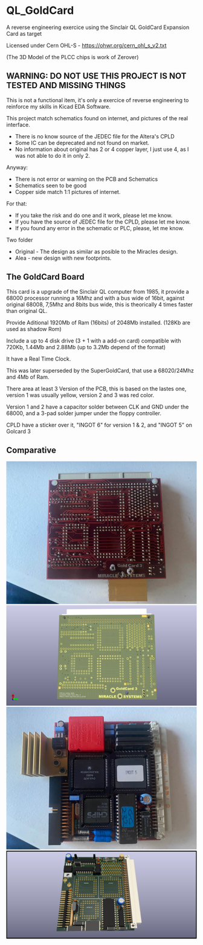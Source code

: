 # QL_GoldCard
A reverse engineering exercice using the Sinclair QL GoldCard Expansion Card as target

Licensed under Cern OHL-S - https://ohwr.org/cern_ohl_s_v2.txt

(The 3D Model of the PLCC chips is work of Zerover)

## WARNING: DO NOT USE THIS PROJECT IS NOT TESTED AND MISSING THINGS
This is not a functional item, it's only a exercice of reverse engineering to reinforce my skills in Kicad EDA Software.

This project match schematics found on internet, and pictures of the real interface.

* There is no know source of the JEDEC file for the Altera's CPLD
* Some IC can be deprecated and not found on market.
* No information about original has 2 or 4 copper layer, I just use 4, as I was not able to do it in only 2.

Anyway:
* There is not error or warning on the PCB and Schematics
* Schematics seen to be good
* Copper side match 1:1 pictures of internet.

For that:
* If you take the risk and do one and it work, please let me know.
* If you have the source of JEDEC file for the CPLD, please let me know.
* If you found any error in the schematic or PLC, please, let me know.

Two folder
* Original - The design as similar as posible to the Miracles design.
* Alea - new design with new footprints.


## The GoldCard Board
This card is a upgrade of the Sinclair QL computer from 1985, it provide a 68000 processor running a 16Mhz and with a bus wide of 16bit, against original 68008, 7,5Mhz and 8bits bus wide, this is theorically 4 times faster than original QL.

Provide Aditional 1920Mb of Ram (16bits) of 2048Mb installed. (128Kb are used as shadow Rom)

Include a up to 4 disk drive (3 + 1 with a add-on card) compatible with 720Kb, 1.44Mb and 2.88Mb (up to 3.2Mb depend of the format)

It have a Real Time Clock.

This was later superseded by the SuperGoldCard, that use a 68020/24Mhz and 4Mb of Ram.

There area at least 3 Version of the PCB, this is based on the lastes one, version 1 was usually yellow, version 2 and 3 was red color.

Version 1 and 2 have a capacitor solder between CLK and GND under the 68000, and a 3-pad solder jumper under the floppy controller.

CPLD have a sticker over it, "INGOT 6" for version 1 & 2, and "INGOT 5" on Golcard 3

## Comparative
![Original Copper Side](pics/GC3_copper.jpg)
![My Copper Side](pics/GoldCard.png)
![Original Components Side](pics/GC3_front.jpg)
![My Components Side ](pics/GoldCard_front.png)

